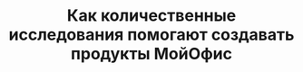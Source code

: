 ---
title: Как количественные исследования помогают создавать продукты МойОфис
period: 2021-08-04
link: https://habr.com/ru/companies/ncloudtech/articles/568880/
cover:
category: "articles"
meta-lang: Russian
meta-year: 2021
meta-people:
meta-publisher: Habr
---